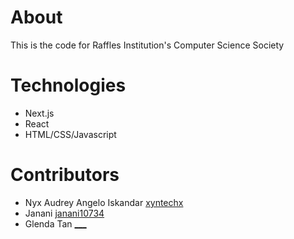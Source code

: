 # About
This is the code for Raffles Institution's Computer Science Society

# Technologies
- Next.js
- React
- HTML/CSS/Javascript

# Contributors
- Nyx Audrey Angelo Iskandar [xyntechx](https://github.com/xyntechx)
- Janani [janani10734](https://github.com/janani10734)
- Glenda Tan [___](https://github.com/)